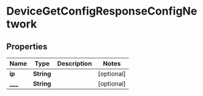 

# DeviceGetConfigResponseConfigNetwork


## Properties

| Name | Type | Description | Notes |
|------------ | ------------- | ------------- | -------------|
|**ip** | **String** |  |  [optional] |
|**___** | **String** |  |  [optional] |



